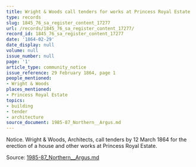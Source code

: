 ```yaml
---
title: Wright & Woods call tenders for works at Princess Royal Estate
type: records
slug: 1845_76_sa_register_content_17277
url: /records/1845_76_sa_register_content_17277/
record_id: 1845_76_sa_register_content_17277
date: '1864-02-29'
date_display: null
volume: null
issue_number: null
page: '1'
article_type: community_notice
issue_reference: 29 February 1864, page 1
people_mentioned:
- Wright & Woods
places_mentioned:
- Princess Royal Estate
topics:
- building
- tender
- architecture
source_document: 1985-87_Northern__Argus.md
---
```


Notice.  Wright & Woods, Architects, call tenders by 12 March 1864 for the erection of a house and other works at Princess Royal Estate.

Source: [1985-87_Northern__Argus.md](/downloads/markdown/1985-87_Northern__Argus.md)
